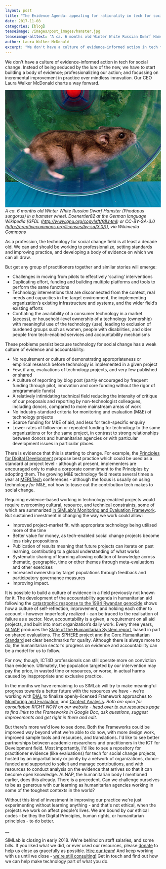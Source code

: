 ```yaml
---
layout: post
title: "The Evidence Agenda: appealing for rationality in tech for social change"
date: 2017-11-08
categories: [blog]
teaseimage: /images/post_images/hamster.jpg
teaseimage-alttext: "A ca. 6 months old Winter White Russian Dwarf Hamster (Phodopus sungorus) in a hamster wheel."
author: Laura Walker McDonald
excerpt: "We don't have a culture of evidence-informed action in tech for social change. Instead of being seduced by the lure of the new, we have to start building a body of evidence; professionalizing our action; and focussing on incremental improvement in practice over mindless innovation. Our CEO Laura Walker McDonald charts a way forward."
---
```

We don't have a culture of evidence-informed action in tech for social change. Instead of being seduced by the lure of the new, we have to start building a body of evidence; professionalizing our action; and focussing on incremental improvement in practice over mindless innovation. Our CEO Laura Walker McDonald charts a way forward.

![A hamster in a wheel](/images/post_images/hamster.jpg)
*A ca. 6 months old Winter White Russian Dwarf Hamster (Phodopus sungorus) in a hamster wheel. Doenertier82 at the German language Wikipedia [GFDL (http://www.gnu.org/copyleft/fdl.html) or CC-BY-SA-3.0 (http://creativecommons.org/licenses/by-sa/3.0/)], via Wikimedia Commons*

As a profession, the technology for social change field is at least a decade old. We can and should be working to professionalize, setting standards and improving practice, and developing a body of evidence on which we can all draw.

But get any group of practitioners together and similar stories will emerge:
* Challenges in moving from pilots to effectively ‘scaling’ interventions
* Duplicating effort, funding and building multiple platforms and tools to perform the same functions
* Technology interventions that are disconnected from the context, real needs and capacities in the target environment, the implementing organization’s existing infrastructure and systems, and the wider field’s existing efforts
* Conflating the availability of a consumer technology in a market (access), or household-level ownership of a technology (ownership) with meaningful use of the technology (use), leading to exclusion of burdened groups such as women, people with disabilities, and older people from tech-enabled services and accountability mechanisms

These problems persist because technology for social change has a weak culture of evidence and accountability:

* No requirement or culture of demonstrating appropriateness or empirical research before technology is implemented in a given project
* Few, if any, evaluations of technology projects, and very few published or shared
* A culture of reporting by blog post (partly encouraged by frequent funding through pilot, innovation and core funding without the rigor of programmatic funds)
* A relatively intimidating technical field reducing the intensity of critique of our proposals and reporting by non-technologist colleagues, including donors, compared to more mainstream areas of work
* No industry-standard criteria for monitoring and evaluation (M&E) of technology projects
* Scarce funding for M&E of aid, and less for tech-specific enquiry
* Lower rates of follow-on or repeated funding for technology to the same organizations or for the same project, in contrast to strong relationships between donors and humanitarian agencies or with particular development issues in particular places

There is evidence that this is starting to change. For example, the [Principles for Digital Development](http://digitalprinciples.org) propose best practice which could be used as a standard at project level - although at present, implementers are encouraged only to make a corporate commitment to the Principles by adopting them. The growing M&E technology field meets several times a year at [MERLTech](http://www.merltech.org) conferences - although the focus is usually on using technology *for* M&E, not how to tease out the contribution tech makes to social change.

Requiring evidence-based working in technology-enabled projects would require overcoming cultural, resource, and technical constraints, some of which are summarized [in SIMLab's Monitoring and Evaluation Framework](http;//www.simlab.org/resources/mandeoftech). But sustained investment in changing the way we work could allow:
* Improved project-market fit, with appropriate technology being utilised more of the time
* Better value for money, as tech-enabled social change projects become less risky propositions
* Publication of results meaning that future projects can iterate on past learning, contributing to a global understanding of what works
* Systematic sharing of learning allowing collation of knowledge across thematic, geographic, time or other themes through meta-evaluations and other exercises
* Increased ownership by target populations through feedback and participatory governance measures
* Improving impact.

It is possible to build a culture of evidence in a field previously not known for it. The development of the accountability agenda in humanitarian aid following the [catastrophic response to the 1994 Rwandan genocide](http://odihpn.org/blog/twenty-years-on-the-rwandan-genocide-and-the-evaluation-of-the-humanitarian-response/) shows how a culture of self-reflection, improvement, and holding each other to account - however imperfectly realized - can be traced to the realisation of failure as a sector. Now, accountability is a given, a requirement on all aid projects, and built into most organization’s daily work. Every three years, [ALNAP](http://www.alnap.org/) produces the [State of the Humanitarian System report](http://sohs.alnap.org/), based in part on shared evaluations. The [SPHERE](http://www.sphereproject.org/) project and the [Core Humanitarian Standard](https://corehumanitarianstandard.org/) set clear benchmarks for quality. Although there is always more to do, the humanitarian sector’s progress on evidence and accountability can be a model for us to follow.

For now, though, ICT4D professionals can still operate more on conviction than evidence. Ultimately, the population targeted by our intervention may pay the price, in wasted time or resources, or worse, in actual harms caused by inappropriate and exclusive practice.

In the months we have remaining to us SIMLab will try to make meaningful progress towards a better future with the resources we have - we're working with [DIAL](http://digitalimpactalliance.org) to finalize openly-licensed Framework approaches to [Monitoring and Evaluation](http://www.simlab.org/resources/mandeoftech), and [Context Analysis](http://www.simlab.org/resources/contextanalysis). *Both are open for consultation RIGHT NOW on our website - [head over to our resources page](http://www.simlab.org/resources/) to find links to the Frameworks in Google Doc, ask questions, suggest improvements and get right in there and edit.*

But there's more we'd love to see done. Both the Frameworks could be improved way beyond what we're able to do now, with more design work, improved sample tools and resources, and translations. I'd like to see better partnerships between academic researchers and practitioners in the ICT for Development field. Most importantly, I'd like to see a repository for practitioner evidence (like evaluations) for tech for social change projects, hosted by an impartial body or jointly by a network of organizations, donor-funded and supported to solicit and manage contributions, and with resources to conduct analysis on the evidence that arrives so that it can become open knowledge. ALNAP, the humanitarian body I mentioned earlier, does this already. There is a precedent. Can we challenge ourselves to be as generous with our learning as humanitarian agencies working in some of the toughest contexts in the world?

Without this kind of investment in improving our practice we're just experimenting without learning anything - and that's not ethical, when the projects we work on affect people's lives. We are bound by our ethical codes - be they the Digital Principles, human rights, or humanitarian principles - to do better.

__

SIMLab is closing in early 2018. We're behind on staff salaries, and some bills. If you liked what we did, or ever used our resources, please [donate](https://www.paypal.me/simlab/35) to help us close as gracefully as possible. [Hire our team](http://simlab.org/team)! And keep working with us until we close - [we're still consulting!](http://www.simlab.org/services) Get in touch and find out how we can help make technology part of what you do.
